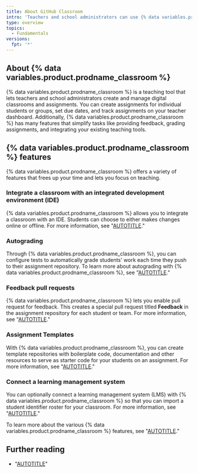 ```yaml
---
title: About GitHub Classroom
intro: 'Teachers and school administrators can use {% data variables.product.prodname_classroom %} to create virtual classrooms, make and edit assignments, automatically grade assignment submissions, and more.'
type: overview
topics: 
  - Fundamentals
versions:
  fpt: '*'
---
```


## About {% data variables.product.prodname_classroom %}

{% data variables.product.prodname_classroom %} is a teaching tool that lets teachers and school administrators create and manage digital classrooms and assignments. You can create assignments for individual students or groups, set due dates, and track assignments on your teacher dashboard. Additionally, {% data variables.product.prodname_classroom %} has many features that simplify tasks like providing feedback, grading assignments, and integrating your existing teaching tools.

## {% data variables.product.prodname_classroom %} features 

{% data variables.product.prodname_classroom %} offers a variety of features that frees up your time and lets you focus on teaching.

### Integrate a classroom with an integrated development environment (IDE)

{% data variables.product.prodname_classroom %} allows you to integrate a classroom with an IDE. Students can choose to either makes changes online or offline. For more information, see "[AUTOTITLE](/education/manage-coursework-with-github-classroom/integrate-github-classroom-with-an-ide)."

### Autograding

Through {% data variables.product.prodname_classroom %}, you can configure tests to automatically grade students' work each time they push to their assignment repository. To learn more about autograding with {% data variables.product.prodname_classroom %}, see "[AUTOTITLE](/education/manage-coursework-with-github-classroom/teach-with-github-classroom/use-autograding)."

### Feedback pull requests

{% data variables.product.prodname_classroom %} lets you enable pull request for feedback. This creates a special pull request titled **Feedback** in the assignment repository for each student or team. For more information, see "[AUTOTITLE](/education/manage-coursework-with-github-classroom/teach-with-github-classroom/leave-feedback-with-pull-requests)."

### Assignment Templates

With {% data variables.product.prodname_classroom %}, you can create template repositories with boilerplate code, documentation and other resources to serve as starter code for your students  on an assignment. For more information, see "[AUTOTITLE](/education/manage-coursework-with-github-classroom/teach-with-github-classroom/create-an-assignment-from-a-template-repository)."

### Connect a learning management system

You can optionally connect a learning management system (LMS) with {% data variables.product.prodname_classroom %} so that you can import a student identifier roster for your classroom. For more information, see "[AUTOTITLE](/education/manage-coursework-with-github-classroom/teach-with-github-classroom/connect-a-learning-management-system-course-to-a-classroom)."

To learn more about the various {% data variables.product.prodname_classroom %} features, see "[AUTOTITLE](/education/manage-coursework-with-github-classroom/get-started-with-github-classroom/glossary)."


## Further reading 

- "[AUTOTITLE](/education/manage-coursework-with-github-classroom/get-started-with-github-classroom/glossary)"
